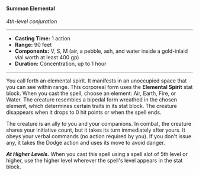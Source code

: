 #### Summon Elemental
*4th-level conjuration*
___
- **Casting Time:** 1 action
- **Range:** 90 feet
- **Components:** V, S, M (air, a pebble, ash, and water inside a gold-inlaid vial worth at least 400 gp)
- **Duration:** Concentration, up to 1 hour
---
You call forth an elemental spirit. It manifests in an unoccupied space that you can see within range. This corporeal form uses the **Elemental Spirit** stat block. When you cast the spell, choose an element: Air, Earth, Fire, or Water. The creature resembles a bipedal form wreathed in the chosen element, which determines certain traits in its stat block. The creature disappears when it drops to 0 hit points or when the spell ends.

The creature is an ally to you and your companions. In combat, the creature shares your initiative count, but it takes its turn immediately after yours. It obeys your verbal commands (no action required by you). If you don't issue any, it takes the Dodge action and uses its move to avoid danger.

***At Higher Levels.*** When you cast this spell using a spell slot of 5th level or higher, use the higher level wherever the spell's level appears in the stat block.